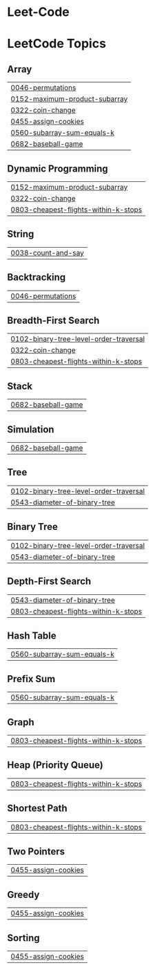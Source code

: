 # Leet-Code
<!---LeetCode Topics Start-->
# LeetCode Topics
## Array
|  |
| ------- |
| [0046-permutations](https://github.com/Rishi-scse/Leet-Code/tree/master/0046-permutations) |
| [0152-maximum-product-subarray](https://github.com/Rishi-scse/Leet-Code/tree/master/0152-maximum-product-subarray) |
| [0322-coin-change](https://github.com/Rishi-scse/Leet-Code/tree/master/0322-coin-change) |
| [0455-assign-cookies](https://github.com/Rishi-scse/Leet-Code/tree/master/0455-assign-cookies) |
| [0560-subarray-sum-equals-k](https://github.com/Rishi-scse/Leet-Code/tree/master/0560-subarray-sum-equals-k) |
| [0682-baseball-game](https://github.com/Rishi-scse/Leet-Code/tree/master/0682-baseball-game) |
## Dynamic Programming
|  |
| ------- |
| [0152-maximum-product-subarray](https://github.com/Rishi-scse/Leet-Code/tree/master/0152-maximum-product-subarray) |
| [0322-coin-change](https://github.com/Rishi-scse/Leet-Code/tree/master/0322-coin-change) |
| [0803-cheapest-flights-within-k-stops](https://github.com/Rishi-scse/Leet-Code/tree/master/0803-cheapest-flights-within-k-stops) |
## String
|  |
| ------- |
| [0038-count-and-say](https://github.com/Rishi-scse/Leet-Code/tree/master/0038-count-and-say) |
## Backtracking
|  |
| ------- |
| [0046-permutations](https://github.com/Rishi-scse/Leet-Code/tree/master/0046-permutations) |
## Breadth-First Search
|  |
| ------- |
| [0102-binary-tree-level-order-traversal](https://github.com/Rishi-scse/Leet-Code/tree/master/0102-binary-tree-level-order-traversal) |
| [0322-coin-change](https://github.com/Rishi-scse/Leet-Code/tree/master/0322-coin-change) |
| [0803-cheapest-flights-within-k-stops](https://github.com/Rishi-scse/Leet-Code/tree/master/0803-cheapest-flights-within-k-stops) |
## Stack
|  |
| ------- |
| [0682-baseball-game](https://github.com/Rishi-scse/Leet-Code/tree/master/0682-baseball-game) |
## Simulation
|  |
| ------- |
| [0682-baseball-game](https://github.com/Rishi-scse/Leet-Code/tree/master/0682-baseball-game) |
## Tree
|  |
| ------- |
| [0102-binary-tree-level-order-traversal](https://github.com/Rishi-scse/Leet-Code/tree/master/0102-binary-tree-level-order-traversal) |
| [0543-diameter-of-binary-tree](https://github.com/Rishi-scse/Leet-Code/tree/master/0543-diameter-of-binary-tree) |
## Binary Tree
|  |
| ------- |
| [0102-binary-tree-level-order-traversal](https://github.com/Rishi-scse/Leet-Code/tree/master/0102-binary-tree-level-order-traversal) |
| [0543-diameter-of-binary-tree](https://github.com/Rishi-scse/Leet-Code/tree/master/0543-diameter-of-binary-tree) |
## Depth-First Search
|  |
| ------- |
| [0543-diameter-of-binary-tree](https://github.com/Rishi-scse/Leet-Code/tree/master/0543-diameter-of-binary-tree) |
| [0803-cheapest-flights-within-k-stops](https://github.com/Rishi-scse/Leet-Code/tree/master/0803-cheapest-flights-within-k-stops) |
## Hash Table
|  |
| ------- |
| [0560-subarray-sum-equals-k](https://github.com/Rishi-scse/Leet-Code/tree/master/0560-subarray-sum-equals-k) |
## Prefix Sum
|  |
| ------- |
| [0560-subarray-sum-equals-k](https://github.com/Rishi-scse/Leet-Code/tree/master/0560-subarray-sum-equals-k) |
## Graph
|  |
| ------- |
| [0803-cheapest-flights-within-k-stops](https://github.com/Rishi-scse/Leet-Code/tree/master/0803-cheapest-flights-within-k-stops) |
## Heap (Priority Queue)
|  |
| ------- |
| [0803-cheapest-flights-within-k-stops](https://github.com/Rishi-scse/Leet-Code/tree/master/0803-cheapest-flights-within-k-stops) |
## Shortest Path
|  |
| ------- |
| [0803-cheapest-flights-within-k-stops](https://github.com/Rishi-scse/Leet-Code/tree/master/0803-cheapest-flights-within-k-stops) |
## Two Pointers
|  |
| ------- |
| [0455-assign-cookies](https://github.com/Rishi-scse/Leet-Code/tree/master/0455-assign-cookies) |
## Greedy
|  |
| ------- |
| [0455-assign-cookies](https://github.com/Rishi-scse/Leet-Code/tree/master/0455-assign-cookies) |
## Sorting
|  |
| ------- |
| [0455-assign-cookies](https://github.com/Rishi-scse/Leet-Code/tree/master/0455-assign-cookies) |
<!---LeetCode Topics End-->